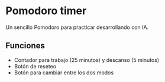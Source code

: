 # Pomodoro timer

Un sencillo Pomodoro para practicar desarrollando con IA.

## Funciones

- Contador para trabajo (25 minutos) y descanso (5 minutos)
- Botón de reseteo
- Botón para cambiar entre los dos modos